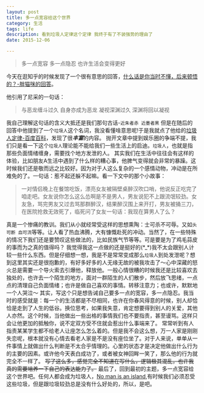 ```yaml
---
layout: post
title: 多一点宽容给这个世界
category: 生活
tags: life
description: 看到垃圾人定律这个定律 我终于有了不装强势的理由了 
date: 2015-12-06

---
```


>多一点宽容 多一点隐忍 也许生活会变得更好

今天在逛知乎的时候发现了一个很有意思的回答，[什么话是你当时不懂，后来顿悟的？-胖猫咪的回答](http://www.zhihu.com/question/30901993/answer/71073558)。

他引用了尼采的一句话：

>与恶龙缠斗过久 自身亦成为恶龙 凝视深渊过久 深渊将回以凝视

我自己理解这句话的含义大抵还是我们那句古话-`近朱者赤 近墨者黑`
但是在随后的回答中他提到了一个`垃圾人`这个名词，我没看懂啥意思呢!于是我就点了他给的[垃圾人定律-百度百科](http://baike.baidu.com/link?url=3nEuwzq_Ym5YGBhdH2BCIvnpUczhP1WoF7Soo7B9QHngYsh7JGPWOEbFJageyxxekrcf1Vr-l9sYkL7WxSL9iK)，发现了很***丰富***的内容。
抛开文章中提到娱乐圈的争端不提，我们只是看一下这个`垃圾人`理论能不能给我们一些生活上的启迪。`垃圾人`，也就是指那些负面情绪缠身，需要找个地方发泄的人。
其实我们在生活中往往会有这样的体验，比如朋友A生活中遇到了什么样的糟心事，他脾气变得就会非常的暴躁。这时候我们还是敬而远之比较好。因为对于人这么复杂的一个感情动物，冲动是在所难免的了。一句话：惹不起还躲不起嘛。看一下文中的那个小故事：

>一对情侣晚上在餐馆吃饭，漂亮女友被隔壁桌醉汉吹口哨，他说反正吃完了咱走吧。女友说你怎么这么怂啊是不是男人，男友说犯不上跟流氓较劲。女友急，骂完男友又过去骂那群醉汉，结果醉汉围上来开打，男友被捅三刀，在医院抢救无效死了，临死问了女友一句话：我现在算男人了么？

真是一个惨痛的教训。我们从小就经常受这样的思想熏陶：士可杀不可辱。又如`头可断 血可流`等等。让人看了热血沸腾，大有慷慨赴死的冲动。当然了，在一些特殊的情况下我们还是要赞叹这些做法的，比如民族气节等等。可是要是为了鸡毛蒜皮的事而为之真的值得吗？
我觉得我这一点做的还是挺好的(\*_\*)我不太会跟别人计较一些什么东西。但是仔细想一想，我是不是常常变成那么`垃圾人`到处发泄呢？想到这里其实还是很抱歉的，有好多好多的人无缘无故的被我攻击了～心中深藏的怒火总是需要一个导火索去引爆他，释放他。一般心情很糟的时候我还是比较喜欢去独处的，也许去一个陌生的地方，面对一群陌生的人们散步，然后放飞思绪，一点点的清理自己负面情绪；也许是做自己喜欢的事情。转移注意力；也或许，默默地一个人哭泣～
其实，写这个只是想告诫自己要多一点的宽容，多一点隐忍。我当时的感受就是：每一个的生活都是不尽相同，也许在你春风得意的时候，别人却恰恰是走到了人生的低谷。换位思考，如果我失意，肯定想要得到别人的关爱，其他人亦然。这个时候，当他做出一些出格的事情我们也不要指责，甚至谩骂。这样只会让他更加的抵触你，说不定双方受不住就会惹出什么事端来了。
常常听到有人指责某某学生都不给老人让座怎么怎么着的。但是我不会这么想，万一人家是刚刚失恋呢，根本就没有心情去看老人家是不是没有座位坐了。对于人来说，单单从一件事情上就做出什么判断是不太合乎情理的。心里的状态才是决定他做出什么行为的主要的因素。或许他今天表白成功了，或者被女神回眸一笑了，那么他的行为就完全不一样了。
~~写了这么多，感觉完全不知道在写什么，逻辑极其混乱，也许我真的需要培养一下自己的表达能力了。~~
最后了，回到最初的主题，多一点宽容给这个世界吧。任何人都会成为垃圾人，[No man is an island](https://en.wikipedia.org/wiki/No_Man_Is_an_Island),有时候我们必须忍受这些垃圾，但是跟垃圾较劲总是没有什么好处的，所以，是吧。










